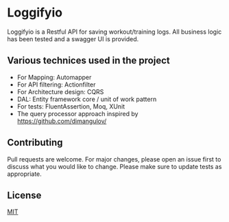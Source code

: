 # Loggifyio

Loggifyio is a Restful API for saving workout/training logs. All business logic has been tested and a swagger UI is provided.

## Various technices used in the project

* For Mapping: Automapper
* For API filtering: Actionfilter
* For Architecture design: CQRS
* DAL: Entity framework core / unit of work pattern
* For tests: FluentAssertion, Moq, XUnit
* The query processor approach inspired by https://github.com/dimangulov/

## Contributing
Pull requests are welcome. For major changes, please open an issue first to discuss what you would like to change.
Please make sure to update tests as appropriate.

## License
[MIT](https://choosealicense.com/licenses/mit/)
